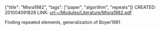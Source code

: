 {"title": "Misra1982", "tags": ["paper", "algorithm", "repeats"]}
CREATED: 201004091828
LINK: <url:~/Modules/Literature/Misra1982.pdf>

Finding repeated elements, generalization of Boyer1981

